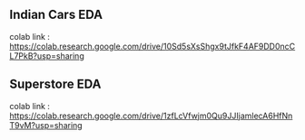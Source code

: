 ## Indian Cars EDA

colab link : https://colab.research.google.com/drive/10Sd5sXsShgx9tJfkF4AF9DD0ncCL7PkB?usp=sharing


## Superstore EDA 

colab link : https://colab.research.google.com/drive/1zfLcVfwjm0Qu9JJIjamlecA6HfNnT9vM?usp=sharing


